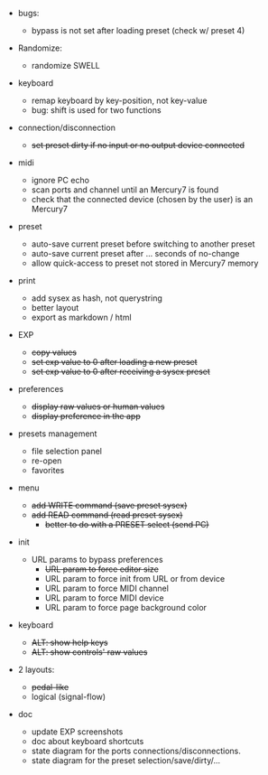- bugs: 
    - bypass is not set after loading preset (check w/ preset 4)

- Randomize:
    - randomize SWELL
    
- keyboard
    - remap keyboard by key-position, not key-value
    - bug: shift is used for two functions

- connection/disconnection
    - ~~set preset dirty if no input or no output device connected~~

- midi
    - ignore PC echo
    - scan ports and channel until an Mercury7 is found
    - check that the connected device (chosen by the user) is an Mercury7

- preset
    - auto-save current preset before switching to another preset
    - auto-save current preset after ... seconds of no-change
    - allow quick-access to preset not stored in Mercury7 memory

- print
    - add sysex as hash, not querystring
    - better layout
    - export as markdown / html

- EXP
    - ~~copy values~~                                          
    - ~~set exp value to 0 after loading a new preset~~
    - ~~set exp value to 0 after receiving a sysex preset~~

- preferences
    - ~~display raw values or human values~~ 
    - ~~display preference in the app~~

- presets management
    - file selection panel
    - re-open
    - favorites

- menu
    - ~~add WRITE command (save preset sysex)~~
    - ~~add READ command (read preset sysex)~~
        - ~~better to do with a PRESET select (send PC)~~

- init
    - URL params to bypass preferences
        - ~~URL param to force editor size~~
        - URL param to force init from URL or from device
        - URL param to force MIDI channel
        - URL param to force MIDI device
        - URL param to force page background color

- keyboard
    - ~~ALT: show help keys~~
    - ~~ALT: show controls' raw values~~

- 2 layouts:
    - ~~pedal-like~~
    - logical (signal-flow)

- doc
    - update EXP screenshots
    - doc about keyboard shortcuts
    - state diagram for the ports connections/disconnections.
    - state diagram for the preset selection/save/dirty/...
    

